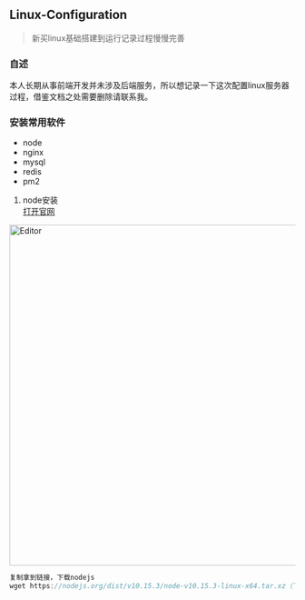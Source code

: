 ## Linux-Configuration
>新买linux基础搭建到运行记录过程慢慢完善
### 自述
本人长期从事前端开发并未涉及后端服务，所以想记录一下这次配置linux服务器过程，借鉴文档之处需要删除请联系我。
### 安装常用软件
* node  
* nginx  
* mysql  
* redis  
* pm2  

1. node安装  
[打开官网](https://nodejs.org/en/download/)  
<div align="left">
  <img src="https://user-images.githubusercontent.com/21699695/121794949-45252400-cc3f-11eb-9320-f758db0bd771.png" alt="Editor" width="600">
</div>  

```js
复制拿到链接，下载nodejs
wget https://nodejs.org/dist/v10.15.3/node-v10.15.3-linux-x64.tar.xz（下载链接请到网站复制）
```
